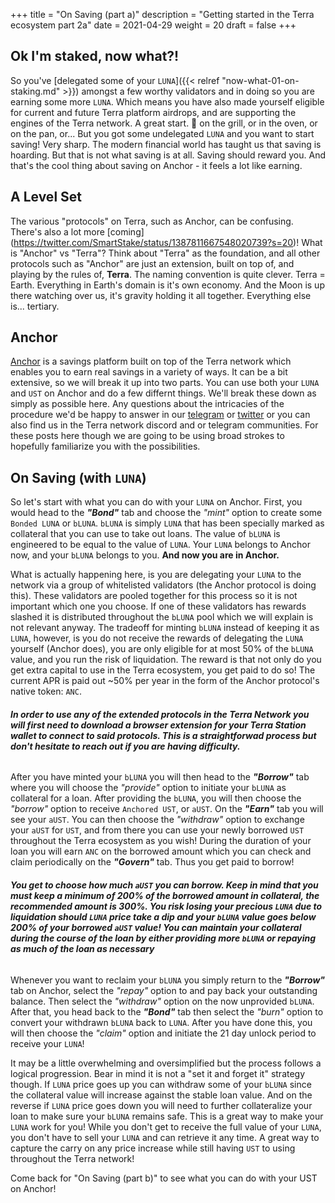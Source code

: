 +++ 
title = "On Saving (part a)" 
description = "Getting started in the Terra ecosystem part 2a" 
date = 2021-04-29
weight = 20 
draft = false 
+++

## Ok I'm staked, now what?!

So you've [delegated some of your `LUNA`]({{< relref "now-what-01-on-staking.md" >}}) amongst a few worthy validators and in doing so you are earning some more `LUNA`.  Which means you have also made yourself eligible for current and future Terra platform airdrops, and are supporting the engines of the Terra network.  A great start.  🥩 on the grill, or in the oven, or on the pan, or...  But you got some undelegated `LUNA` and you want to start saving!  Very sharp.  The modern financial world has taught us that saving is hoarding.  But that is not what saving is at all.  Saving should reward you.  And that's the cool thing about saving on Anchor - it feels a lot like earning.  

## A Level Set

The various "protocols" on Terra, such as Anchor, can be confusing. There's also a lot more [coming] (https://twitter.com/SmartStake/status/1387811667548020739?s=20)!  What is "Anchor" vs "Terra"?  Think about "Terra" as the foundation, and all other protocols such as "Anchor" are just an extension, built on top of, and playing by the rules of, **Terra**.  The naming convention is quite clever.  Terra = Earth.  Everything in Earth's domain is it's own economy.  And the Moon is up there watching over us, it's gravity holding it all together.  Everything else is... tertiary.  

## Anchor  

[Anchor](https://anchorprotocol.com/) is a savings platform built on top of the Terra network which enables you to earn real savings in a variety of ways.  It can be a bit extensive, so we will break it up into two parts.  You can use both your `LUNA` and `UST` on Anchor and do a few differnt things.  We'll break these down as simply as possible here.  Any questions about the intricacies of the procedure we'd be happy to answer in our [telegram](https://t.me/rnodec_terra) or [twitter](https://twitter.com/RnodeC) or you can also find us in the Terra network discord and or telegram communities.  For these posts here though we are going to be using broad strokes to hopefully familiarize you with the possibilities.  

## On Saving (with `LUNA`)

So let's start with what you can do with your `LUNA` on Anchor.  First, you would head to the _**"Bond"**_ tab and choose the _"mint"_ option to create some `Bonded LUNA` or `bLUNA`.  `bLUNA` is simply `LUNA` that has been specially marked as collateral that you can use to take out loans.  The value of `bLUNA` is engineered to be equal to the value of `LUNA`.  Your `LUNA` belongs to Anchor now, and your `bLUNA` belongs to you.  **And now you are in Anchor.**      

What is actually happening here, is you are delegating your `LUNA` to the network via a group of whitelisted validators (the Anchor protocol is doing this). These validators are pooled together for this process so it is not important which one you choose. If one of these validators has rewards slashed it is distributed throughout the `bLUNA` pool which we will explain is not relevant anyway. The tradeoff for minting `bLUNA` instead of keeping it as `LUNA`, however, is you do not receive the rewards of delegating the `LUNA` yourself (Anchor does), you are only eligible for at most 50% of the `bLUNA` value, and you run the risk of liquidation.  The reward is that not only do you get extra capital to use in the Terra ecosystem, you get paid to do so!  The current APR is paid out ~50% per year in the form of the Anchor protocol's native token: `ANC`. 

###### **_In order to use any of the extended protocols in the Terra Network you will first need to download a browser extension for your Terra Station wallet to connect to said protocols. This is a straightforwad process but don't hesitate to reach out if you are having difficulty._**  


After you have minted your `bLUNA` you will then head to the _**"Borrow"**_ tab where you will  choose the _"provide"_ option to initiate your `bLUNA` as collateral for a loan.  After providing the `bLUNA`, you will then choose the _"borrow"_ option to receive `Anchored UST`, or `aUST`.  On the _**"Earn"**_ tab you will see your `aUST`. You can then choose the _"withdraw"_ option to exchange your `aUST` for `UST`, and from there you can use your newly borrowed `UST` throughout the Terra ecosystem as you wish!  During the duration of your loan you will earn `ANC` on the borrowed amount which you can check and claim periodically on the _**"Govern"**_ tab.  Thus you get paid to borrow!

###### **_You get to choose how much `aUST` you can borrow. Keep in mind that you must keep a minimum of 200% of the borrowed amount in collateral, the recommended amount is 300%. You risk losing your precious `LUNA` due to liquidation should `LUNA` price take a dip and your `bLUNA` value goes below 200% of your borrowed `aUST` value! You can maintain your collateral during the course of the loan by either providing more `bLUNA` or repaying as much of the loan as necessary_**  

Whenever you want to reclaim your `bLUNA` you simply return to the _**"Borrow"**_ tab on Anchor, select the _"repay"_ option to and pay back your outstanding balance. Then select the _"withdraw"_ option on the now unprovided `bLUNA`.  After that, you head back to the _**"Bond"**_ tab then select the _"burn"_ option to convert your withdrawn `bLUNA` back to `LUNA`.  After you have done this, you will then choose the _"claim"_ option and initiate the 21 day unlock period to receive your `LUNA`!  

It may be a little overwhelming and oversimplified but the process follows a logical progression. Bear in mind it is not a "set it and forget it" strategy though. If `LUNA` price goes up you can withdraw some of your `bLUNA` since the collateral value will increase against the stable loan value. And on the reverse if `LUNA` price goes down you will need to further collateralize your loan to make sure your `bLUNA` remains safe. This is a great way to make your `LUNA` work for you! While you don't get to receive the full value of your `LUNA`, you don't have to sell your `LUNA` and can retrieve it any time. A great way to capture the carry on any price increase while still having `UST` to using throughout the Terra network!


Come back for "On Saving (part b)" to see what you can do with your UST on Anchor!
